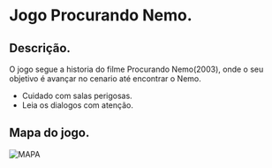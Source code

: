 # Jogo Procurando Nemo.

## Descrição.
O jogo segue a historia do filme Procurando Nemo(2003), onde o seu objetivo é avançar no cenario até encontrar o Nemo.
- Cuidado com salas perigosas.
- Leia os dialogos com atenção.

## Mapa do jogo.
![MAPA](https://user-images.githubusercontent.com/91756723/192106477-fb0bf624-0f1d-4fe4-a961-17cf5668ab7f.png)